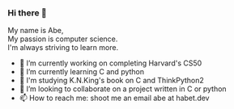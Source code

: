 ### Hi there 👋
My name is Abe,  
My passion is computer science.  
I'm always striving to learn more.
- 🔭 I’m currently working on completing Harvard's CS50
- 🌱 I’m currently learning C and python
- 📖 I'm studying K.N.King's book on C and ThinkPython2
- 👬 I’m looking to collaborate on a project written in C or python
- 📫 How to reach me: shoot me an email abe at habet.dev


<!--
**abe-101/abe-101** is a ✨ _special_ ✨ repository because its `README.md` (this file) appears on your GitHub profile.

Here are some ideas to get you started:

- 🔭 I’m currently working on ...
- 🌱 I’m currently learning ...
- 👯 I’m looking to collaborate on ...
- 🤔 I’m looking for help with ...
- 💬 Ask me about ...
- 📫 How to reach me: ...
- 😄 Pronouns: ...
- ⚡ Fun fact: ...
-->

